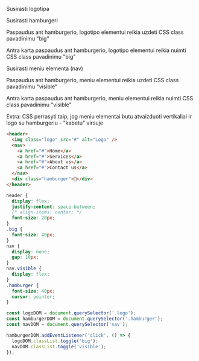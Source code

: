 Susirasti logotipa

Susirasti hamburgeri

Paspaudus ant hamburgerio, logotipo elementui reikia uzdeti CSS class pavadinimu "big"

Antra karta paspaudus ant hamburgerio, logotipo elementui reikia nuimti CSS class pavadinimu "big"

Susirasti meniu elementa (nav)

Paspaudus ant hamburgerio, meniu elementui reikia uzdeti CSS class pavadinimu "visible"

Antra karta paspaudus ant hamburgerio, meniu elementui reikia nuimti CSS class pavadinimu "visible"

Extra: CSS perrasyti taip, jog meniu elementai butu atvaizduoti vertikaliai ir logo su hamburgeriu - "kabetu" virsuje

```html
<header>
  <img class="logo" src="#" alt="Logo" />
  <nav>
    <a href="#">Home</a>
    <a href="#">Services</a>
    <a href="#">About us</a>
    <a href="#">Contact us</a>
  </nav>
  <div class="hamburger">🍔</div>
</header>
```

```css
header {
  display: flex;
  justify-content: space-between;
  /* align-items: center; */
  font-size: 20px;
}
.big {
  font-size: 40px;
}
nav {
  display: none;
  gap: 10px;
}
nav.visible {
  display: flex;
}
.hamburger {
  font-size: 40px;
  cursor: pointer;
}
```

```js
const logoDOM = document.querySelector('.logo');
const hamburgerDOM = document.querySelector('.hamburger');
const navDOM = document.querySelector('nav');

hamburgerDOM.addEventListener('click', () => {
  logoDOM.classList.toggle('big');
  navDOM.classList.toggle('visible');
});
```
